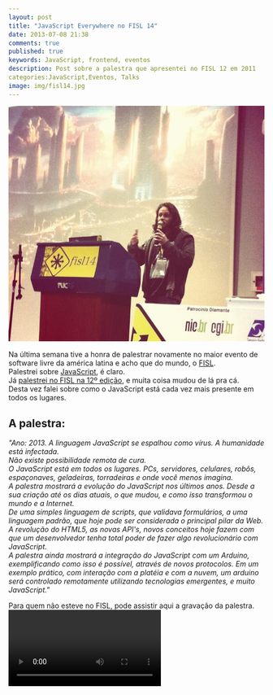 ```yaml
---
layout: post
title: "JavaScript Everywhere no FISL 14"
date: 2013-07-08 21:38
comments: true
published: true
keywords: JavaScript, frontend, eventos
description: Post sobre a palestra que apresentei no FISL 12 em 2011
categories:JavaScript,Eventos, Talks
image: img/fisl14.jpg
---
```

![Palestra no FISL 14](/img/fisl14.jpg) 

Na última semana tive a honra de palestrar novamente no maior evento de software livre da américa latina e acho que do mundo, o [FISL](http://softwarelivre.org/fisl14).  
Palestrei sobre [JavaScript](https://developer.mozilla.org/en-US/docs/Web/JavaScript), é claro.  
Já [palestrei no FISL na 12º edição](http://jaydson.org/blog/categories/fisl/), e muita coisa mudou de lá pra cá.  
Desta vez falei sobre como o JavaScript está cada vez mais presente em todos os lugares.  

## A palestra:  
*"Ano: 2013. A linguagem JavaScript se espalhou como vírus. A humanidade está infectada.  
Não existe possibilidade remota de cura.   
O JavaScript está em todos os lugares. PCs, servidores, celulares, robôs, espaçonaves, geladeiras, torradeiras e onde você menos imagina.   
A palestra mostrará a evolução do JavaScript nos últimos anos. Desde a sua criação até os dias atuais, o que mudou, e como isso transformou o mundo e a Internet.   
De uma simples linguagem de scripts, que validava formulários, a uma linguagem padrão, que hoje pode ser considerada o principal pilar da Web.  
A revolução do HTML5, as novas API's, novos conceitos hoje fazem com que um desenvolvedor tenha total poder de fazer algo revolucionário com JavaScript.  
A palestra ainda mostrará a integração do JavaScript com um Arduino, exemplificando como isso é possível, através de novos protocolos.  Em um exemplo prático, com interação com a platéia e com a nuvem, um arduino será controlado remotamente utilizando tecnologias emergentes, e muito JavaScript."*  

Para quem não esteve no FISL, pode assistir aqui a gravação da palestra.  
<video controls src="http://hemingway.softwarelivre.org/fisl14/high/41d/sala41d-high-201307041000.ogg"></video>  

